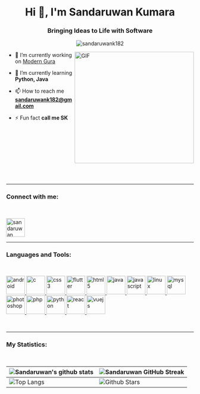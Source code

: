 <h1 align="center">Hi 👋, I'm Sandaruwan Kumara</h1>
<h3 align="center">Bringing Ideas to Life with Software</h3>

<p align="center"> <img src="https://komarev.com/ghpvc/?username=sandaruwank182&label=Profile%20views&color=0e75b6&style=flat" alt="sandaruwank182" /> </p>


 <img align="right" height="300px" width= "320px" alt="GIF" src="https://media.giphy.com/media/CVtNe84hhYF9u/giphy.gif" />

- 🔭 I’m currently working on [Modern Gura](https://github.com/noobconner21/PastPaper-Website-SriLanka)

- 🌱 I’m currently learning **Python, Java**

- 📫 How to reach me **sandaruwank182@gmail.com**

- ⚡ Fun fact **call me SK**

<br><br><br><br><br><br><br><br>


---

<h3 align="left">Connect with me:</h3>
<br>
<p align="left">
<a href="https://www.facebook.com/sandaruwan.kumara.397" target="blank"><img align="center" src="https://raw.githubusercontent.com/rahuldkjain/github-profile-readme-generator/master/src/images/icons/Social/facebook.svg" alt="sandaruwan kumara" height="50" width="50" /></a>
</p>


---

<h3 align="left">Languages and Tools:</h3>
<br>
<p align="left"> <a href="https://developer.android.com" target="_blank" rel="noreferrer"> <img src="https://github.com/Scar1109/skill-icons/blob/main/icons/AndroidStudio-Light.svg" alt="android" width="50" height="50"/> </a> <a href="https://www.cprogramming.com/" target="_blank" rel="noreferrer"> <img src="https://github.com/Scar1109/skill-icons/blob/main/icons/C.svg" alt="c" width="50" height="50"/> </a> <a href="https://www.w3schools.com/css/" target="_blank" rel="noreferrer"> <img src="https://github.com/Scar1109/skill-icons/blob/main/icons/CSS.svg" alt="css3" width="50" height="50"/> </a> <a href="https://flutter.dev" target="_blank" rel="noreferrer"> <img src="https://github.com/Scar1109/skill-icons/blob/main/icons/Flutter-Dark.svg" alt="flutter" width="50" height="50"/> </a> <a href="https://www.w3.org/html/" target="_blank" rel="noreferrer"> <img src="https://github.com/Scar1109/skill-icons/blob/main/icons/HTML.svg" alt="html5" width="50" height="50"/> </a> <a href="https://www.java.com" target="_blank" rel="noreferrer"> <img src="https://github.com/Scar1109/skill-icons/blob/main/icons/Java-Dark.svg" alt="java" width="50" height="50"/> </a> <a href="https://developer.mozilla.org/en-US/docs/Web/JavaScript" target="_blank" rel="noreferrer"> <img src="https://github.com/Scar1109/skill-icons/blob/main/icons/JavaScript.svg" alt="javascript" width="50" height="50"/> </a> <a href="https://www.linux.org/" target="_blank" rel="noreferrer"> <img src="https://github.com/Scar1109/skill-icons/blob/main/icons/Linux-Dark.svg" alt="linux" width="50" height="50"/> </a> <a href="https://www.mysql.com/" target="_blank" rel="noreferrer"> <img src="https://github.com/Scar1109/skill-icons/blob/main/icons/MySQL-Dark.svg" alt="mysql" width="50" height="50"/> </a> <a href="https://www.photoshop.com/en" target="_blank" rel="noreferrer"> <img src="https://github.com/Scar1109/skill-icons/blob/main/icons/Photoshop.svg" alt="photoshop" width="50" height="50"/> </a> <a href="https://www.php.net" target="_blank" rel="noreferrer"> <img src="https://github.com/Scar1109/skill-icons/blob/main/icons/PHP-Dark.svg" alt="php" width="50" height="50"/> </a> <a href="https://www.python.org" target="_blank" rel="noreferrer"> <img src="https://github.com/Scar1109/skill-icons/blob/main/icons/Python-Dark.svg" alt="python" width="50" height="50"/> </a> <a href="https://reactjs.org/" target="_blank" rel="noreferrer"> <img src="https://github.com/Scar1109/skill-icons/blob/main/icons/React-Dark.svg" alt="react" width="50" height="50"/> </a> <a href="https://vuejs.org/" target="_blank" rel="noreferrer"> <img src="https://github.com/Scar1109/skill-icons/blob/main/icons/VueJS-Dark.svg" alt="vuejs" width="50" height="50"/> </a> </p>

<br>

 ---
<h3 align="left">My Statistics:</h3>
<br>

| ![Sandaruwan's github stats](https://github-readme-stats.vercel.app/api?username=SandaruwanK182&show_icons=true&theme=tokyonight) | ![Sandaruwan GitHub Streak](https://github-readme-streak-stats.herokuapp.com/?user=SandaruwanK182&theme=tokyonight) |
| --- | --- |
| ![Top Langs](https://github-readme-stats.vercel.app/api/top-langs/?username=SandaruwanK182&theme=tokyonight) | ![Github Stars](https://github-readme-stats.vercel.app/api?username=SandaruwanK182&show_icons=true&locale=en&count_private=true&hide_rank=true&custom_title=My%20GitHub%20Stats&disable_animations=true&theme=tokyonight) |

